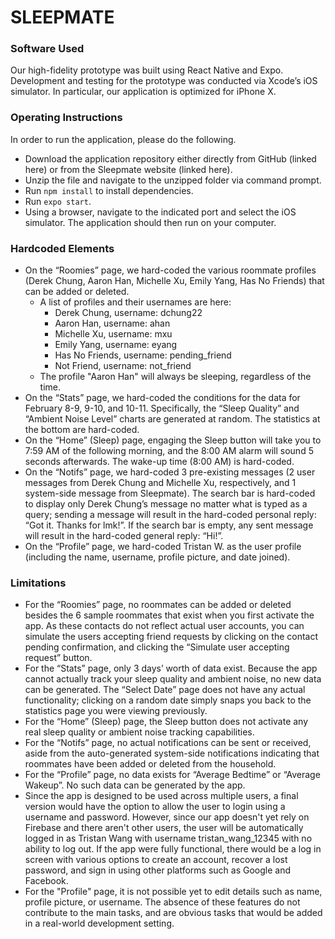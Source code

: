 # SLEEPMATE

### Software Used
Our high-fidelity prototype was built using React Native and Expo. Development and testing for the prototype was conducted via Xcode’s iOS simulator. In particular, our application is optimized for iPhone X.

### Operating Instructions
In order to run the application, please do the following.
- Download the application repository either directly from GitHub (linked here) or from the Sleepmate website (linked here).
- Unzip the file and navigate to the unzipped folder via command prompt.
- Run ```npm install``` to install dependencies.
- Run ```expo start```.
- Using a browser, navigate to the indicated port and select the iOS simulator. The application should then run on your computer.

### Hardcoded Elements
- On the “Roomies” page, we hard-coded the various roommate profiles (Derek Chung, Aaron Han, Michelle Xu, Emily Yang, Has No Friends) that can be added or deleted.
  - A list of profiles and their usernames are here:
    - Derek Chung, username: dchung22
    - Aaron Han, username: ahan
    - Michelle Xu, username: mxu
    - Emily Yang, username: eyang
    - Has No Friends, username: pending_friend
    - Not Friend, username: not_friend
  - The profile "Aaron Han" will always be sleeping, regardless of the time.
- On the “Stats” page, we hard-coded the conditions for the data for February 8-9, 9-10, and 10-11. Specifically, the “Sleep Quality” and “Ambient Noise Level” charts are generated at random. The statistics at the bottom are hard-coded.
- On the “Home” (Sleep) page, engaging the Sleep button will take you to 7:59 AM of the following morning, and the 8:00 AM alarm will sound 5 seconds afterwards. The wake-up time (8:00 AM) is hard-coded.
- On the “Notifs” page, we hard-coded 3 pre-existing messages (2 user messages from Derek Chung and Michelle Xu, respectively, and 1 system-side message from Sleepmate). The search bar is hard-coded to display only Derek Chung’s message no matter what is typed as a query; sending a message will result in the hard-coded personal reply: “Got it. Thanks for lmk!”. If the search bar is empty, any sent message will result in the hard-coded general reply: “Hi!”.
- On the “Profile” page, we hard-coded Tristan W. as the user profile (including the name, username, profile picture, and date joined).

### Limitations
- For the “Roomies” page, no roommates can be added or deleted besides the 6 sample roommates that exist when you first activate the app. As these contacts do not reflect actual user accounts, you can simulate the users accepting friend requests by clicking on the contact pending confirmation, and clicking the “Simulate user accepting request” button.
- For the “Stats” page, only 3 days’ worth of data exist. Because the app cannot actually track your sleep quality and ambient noise, no new data can be generated. The “Select Date” page does not have any actual functionality; clicking on a random date simply snaps you back to the statistics page you were viewing previously.
- For the “Home” (Sleep) page, the Sleep button does not activate any real sleep quality or ambient noise tracking capabilities.
- For the “Notifs” page, no actual notifications can be sent or received, aside from the auto-generated system-side notifications indicating that roommates have been added or deleted from the household.
- For the “Profile” page, no data exists for “Average Bedtime” or “Average Wakeup”. No such data can be generated by the app.
- Since the app is designed to be used across multiple users, a final version would have the option to allow the user to login using a username and password. However, since our app doesn't yet rely on Firebase and there aren't other users, the user will be automatically logged in as Tristan Wang with username tristan_wang_12345 with no ability to log out. If the app were fully functional, there would be a log in screen with various options to create an account, recover a lost password, and sign in using other platforms such as Google and Facebook.
- For the "Profile" page, it is not possible yet to edit details such as name, profile picture, or username. The absence of these features do not contribute to the main tasks, and are obvious tasks that would be added in a real-world development setting.
